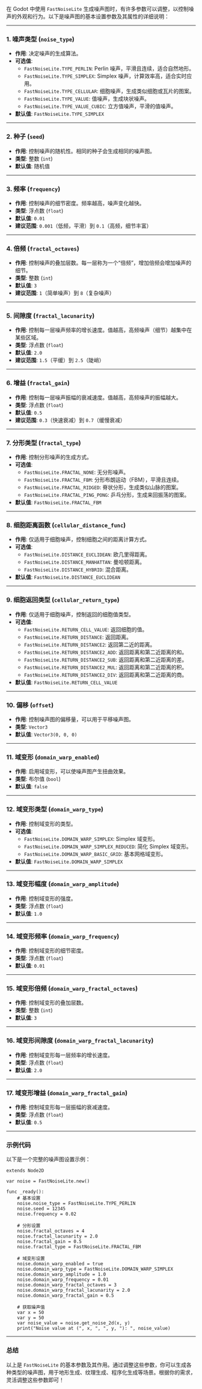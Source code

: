 
在 Godot 中使用 `FastNoiseLite` 生成噪声图时，有许多参数可以调整，以控制噪声的外观和行为。以下是噪声图的基本设置参数及其属性的详细说明：

---

### 1. **噪声类型 (`noise_type`)**
- **作用**: 决定噪声的生成算法。
- **可选值**:
  - `FastNoiseLite.TYPE_PERLIN`: Perlin 噪声，平滑且连续，适合自然地形。
  - `FastNoiseLite.TYPE_SIMPLEX`: Simplex 噪声，计算效率高，适合实时应用。
  - `FastNoiseLite.TYPE_CELLULAR`: 细胞噪声，生成类似细胞或瓦片的图案。
  - `FastNoiseLite.TYPE_VALUE`: 值噪声，生成块状噪声。
  - `FastNoiseLite.TYPE_VALUE_CUBIC`: 立方值噪声，平滑的值噪声。
- **默认值**: `FastNoiseLite.TYPE_SIMPLEX`

---

### 2. **种子 (`seed`)**
- **作用**: 控制噪声的随机性。相同的种子会生成相同的噪声图。
- **类型**: 整数 (`int`)
- **默认值**: 随机值

---

### 3. **频率 (`frequency`)**
- **作用**: 控制噪声的细节密度。频率越高，噪声变化越快。
- **类型**: 浮点数 (`float`)
- **默认值**: `0.01`
- **建议范围**: `0.001`（低频，平滑）到 `0.1`（高频，细节丰富）

---

### 4. **倍频 (`fractal_octaves`)**
- **作用**: 控制噪声的叠加层数。每一层称为一个“倍频”，增加倍频会增加噪声的细节。
- **类型**: 整数 (`int`)
- **默认值**: `3`
- **建议范围**: `1`（简单噪声）到 `8`（复杂噪声）

---

### 5. **间隙度 (`fractal_lacunarity`)**
- **作用**: 控制每一层噪声频率的增长速度。值越高，高频噪声（细节）越集中在某些区域。
- **类型**: 浮点数 (`float`)
- **默认值**: `2.0`
- **建议范围**: `1.5`（平缓）到 `2.5`（陡峭）

---

### 6. **增益 (`fractal_gain`)**
- **作用**: 控制每一层噪声振幅的衰减速度。值越高，高频噪声的振幅越大。
- **类型**: 浮点数 (`float`)
- **默认值**: `0.5`
- **建议范围**: `0.3`（快速衰减）到 `0.7`（缓慢衰减）

---

### 7. **分形类型 (`fractal_type`)**
- **作用**: 控制分形噪声的生成方式。
- **可选值**:
  - `FastNoiseLite.FRACTAL_NONE`: 无分形噪声。
  - `FastNoiseLite.FRACTAL_FBM`: 分形布朗运动（FBM），平滑且连续。
  - `FastNoiseLite.FRACTAL_RIDGED`: 脊状分形，生成类似山脉的图案。
  - `FastNoiseLite.FRACTAL_PING_PONG`: 乒乓分形，生成来回振荡的图案。
- **默认值**: `FastNoiseLite.FRACTAL_FBM`

---

### 8. **细胞距离函数 (`cellular_distance_func`)**
- **作用**: 仅适用于细胞噪声，控制细胞之间的距离计算方式。
- **可选值**:
  - `FastNoiseLite.DISTANCE_EUCLIDEAN`: 欧几里得距离。
  - `FastNoiseLite.DISTANCE_MANHATTAN`: 曼哈顿距离。
  - `FastNoiseLite.DISTANCE_HYBRID`: 混合距离。
- **默认值**: `FastNoiseLite.DISTANCE_EUCLIDEAN`

---

### 9. **细胞返回类型 (`cellular_return_type`)**
- **作用**: 仅适用于细胞噪声，控制返回的细胞值类型。
- **可选值**:
  - `FastNoiseLite.RETURN_CELL_VALUE`: 返回细胞的值。
  - `FastNoiseLite.RETURN_DISTANCE`: 返回距离。
  - `FastNoiseLite.RETURN_DISTANCE2`: 返回第二近的距离。
  - `FastNoiseLite.RETURN_DISTANCE2_ADD`: 返回距离和第二近距离的和。
  - `FastNoiseLite.RETURN_DISTANCE2_SUB`: 返回距离和第二近距离的差。
  - `FastNoiseLite.RETURN_DISTANCE2_MUL`: 返回距离和第二近距离的积。
  - `FastNoiseLite.RETURN_DISTANCE2_DIV`: 返回距离和第二近距离的商。
- **默认值**: `FastNoiseLite.RETURN_CELL_VALUE`

---

### 10. **偏移 (`offset`)**
- **作用**: 控制噪声图的偏移量，可以用于平移噪声图。
- **类型**: `Vector3`
- **默认值**: `Vector3(0, 0, 0)`

---

### 11. **域变形 (`domain_warp_enabled`)**
- **作用**: 启用域变形，可以使噪声图产生扭曲效果。
- **类型**: 布尔值 (`bool`)
- **默认值**: `false`

---

### 12. **域变形类型 (`domain_warp_type`)**
- **作用**: 控制域变形的类型。
- **可选值**:
  - `FastNoiseLite.DOMAIN_WARP_SIMPLEX`: Simplex 域变形。
  - `FastNoiseLite.DOMAIN_WARP_SIMPLEX_REDUCED`: 简化 Simplex 域变形。
  - `FastNoiseLite.DOMAIN_WARP_BASIC_GRID`: 基本网格域变形。
- **默认值**: `FastNoiseLite.DOMAIN_WARP_SIMPLEX`

---

### 13. **域变形幅度 (`domain_warp_amplitude`)**
- **作用**: 控制域变形的强度。
- **类型**: 浮点数 (`float`)
- **默认值**: `1.0`

---

### 14. **域变形频率 (`domain_warp_frequency`)**
- **作用**: 控制域变形的细节密度。
- **类型**: 浮点数 (`float`)
- **默认值**: `0.01`

---

### 15. **域变形倍频 (`domain_warp_fractal_octaves`)**
- **作用**: 控制域变形的叠加层数。
- **类型**: 整数 (`int`)
- **默认值**: `3`

---

### 16. **域变形间隙度 (`domain_warp_fractal_lacunarity`)**
- **作用**: 控制域变形每一层频率的增长速度。
- **类型**: 浮点数 (`float`)
- **默认值**: `2.0`

---

### 17. **域变形增益 (`domain_warp_fractal_gain`)**
- **作用**: 控制域变形每一层振幅的衰减速度。
- **类型**: 浮点数 (`float`)
- **默认值**: `0.5`

---

### 示例代码
以下是一个完整的噪声图设置示例：

```gdscript
extends Node2D

var noise = FastNoiseLite.new()

func _ready():
    # 基本设置
    noise.noise_type = FastNoiseLite.TYPE_PERLIN
    noise.seed = 12345
    noise.frequency = 0.02
    
    # 分形设置
    noise.fractal_octaves = 4
    noise.fractal_lacunarity = 2.0
    noise.fractal_gain = 0.5
    noise.fractal_type = FastNoiseLite.FRACTAL_FBM
    
    # 域变形设置
    noise.domain_warp_enabled = true
    noise.domain_warp_type = FastNoiseLite.DOMAIN_WARP_SIMPLEX
    noise.domain_warp_amplitude = 1.0
    noise.domain_warp_frequency = 0.01
    noise.domain_warp_fractal_octaves = 3
    noise.domain_warp_fractal_lacunarity = 2.0
    noise.domain_warp_fractal_gain = 0.5
    
    # 获取噪声值
    var x = 50
    var y = 50
    var noise_value = noise.get_noise_2d(x, y)
    print("Noise value at (", x, ", ", y, "): ", noise_value)
```

---

### 总结
以上是 `FastNoiseLite` 的基本参数及其作用。通过调整这些参数，你可以生成各种类型的噪声图，用于地形生成、纹理生成、程序化生成等场景。根据你的需求，灵活调整这些参数即可！